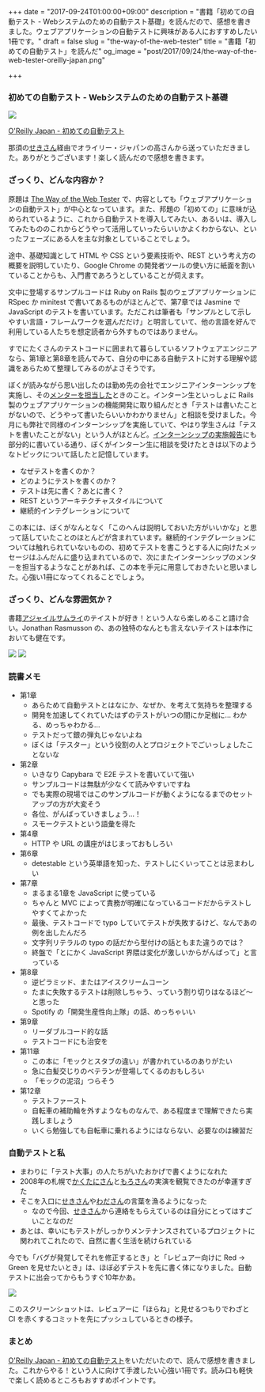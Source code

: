 +++
date = "2017-09-24T01:00:00+09:00"
description = "書籍「初めての自動テスト - Webシステムのための自動テスト基礎」を読んだので、感想を書きました。ウェブアプリケーションの自動テストに興味がある人におすすめしたい1冊です。"
draft = false
slug = "the-way-of-the-web-tester"
title = "書籍「初めての自動テスト」を読んだ"
og_image = "post/2017/09/24/the-way-of-the-web-tester-oreilly-japan.png"

+++

### 初めての自動テスト - Webシステムのための自動テスト基礎

<img src="/post/2017/09/24/the-way-of-the-web-tester-oreilly-japan.png" />

<a href="https://www.oreilly.co.jp/books/9784873118161/">O'Reilly Japan - 初めての自動テスト</a>

那須の<a href="https://twitter.com/m_seki">せきさん</a>経由でオライリー・ジャパンの高さんから送っていただきました。ありがとうございます！楽しく読んだので感想を書きます。

### ざっくり、どんな内容か？

原題は <a href="https://pragprog.com/book/jrtest/the-way-of-the-web-tester">The Way of the Web Tester</a> で、内容としても「ウェブアプリケーションの自動テスト」が中心となっています。また、邦題の「初めての」に意味が込められているように、これから自動テストを導入してみたい、あるいは、導入してみたもののこれからどうやって活用していったらいいかよくわからない、といったフェーズにある人を主な対象としていることでしょう。

途中、基礎知識として HTML や CSS という要素技術や、REST という考え方の概要を説明していたり、Google Chrome の開発者ツールの使い方に紙面を割いていることからも、入門書であろうとしていることが伺えます。

文中に登場するサンプルコードは Ruby on Rails 製のウェブアプリケーションに RSpec か minitest で書いてあるものがほとんどで、第7章では Jasmine で JavaScript のテストを書いています。ただこれは筆者も「サンプルとして示しやすい言語・フレームワークを選んだだけ」と明言していて、他の言語を好んで利用している人たちを想定読者から外すものではありません。

すでにたくさんのテストコードに囲まれて暮らしているソフトウェアエンジニアなら、第1章と第8章を読んでみて、自分の中にある自動テストに対する理解や認識をあらためて整理してみるのがよさそうです。

ぼくが読みながら思い出したのは勤め先の会社でエンジニアインターンシップを実施し、その<a href="https://tech.pepabo.com/2016/03/18/intership-for-engineers/">メンターを担当した</a>ときのこと。インターン生といっしょに Rails 製のウェブアプリケーションの機能開発に取り組んだとき「テストは書いたことがないので、どうやって書いたらいいかわかりません」と相談を受けました。今月にも弊社で同様のインターンシップを実施していて、やはり学生さんは「テストを書いたことがない」という人がほとんど。<a href="https://tech.pepabo.com/2016/03/18/intership-for-engineers/">インターンシップの実施報告</a>にも部分的に書いている通り、ぼくがインターン生に相談を受けたときは以下のようなトピックについて話したと記憶しています。

- なぜテストを書くのか？
- どのようにテストを書くのか？
- テストは先に書く？あとに書く？
- REST というアーキテクチャスタイルについて
- 継続的インテグレーションについて

この本には、ぼくがなんとなく「このへんは説明しておいた方がいいかな」と思って話していたことのほとんどが含まれています。継続的インテグレーションについては触れられていないものの、初めてテストを書こうとする人に向けたメッセージはふんだんに盛り込まれているので、次にまたインターンシップのメンターを担当するようなことがあれば、この本を手元に用意しておきたいと思いました。心強い1冊になってくれることでしょう。

### ざっくり、どんな雰囲気か？

書籍<a href="http://shop.ohmsha.co.jp/shopdetail/000000001901/">アジャイルサムライ</a>のテイストが好き！という人なら楽しめること請け合い。Jonathan Rasmusson の、あの独特のなんとも言えないテイストは本作においても健在です。

<img src="/post/2017/09/24/the-way-of-the-web-tester-photo-1.jpg" />

<img src="/post/2017/09/24/the-way-of-the-web-tester-photo-2.jpg" />

### 読書メモ

- 第1章
  - あらためて自動テストとはなにか、なぜか、を考えて気持ちを整理する
  - 開発を加速してくれていたはずのテストがいつの間にか足枷に… わかる、めっちゃわかる…
  - テストだって銀の弾丸じゃないよね
  - ぼくは「テスター」という役割の人とプロジェクトでごいっしょしたことないな
- 第2章
  - いきなり Capybara で E2E テストを書いていて強い
  - サンプルコードは無駄が少なくて読みやすいですね
  - でも実際の現場ではこのサンプルコードが動くようになるまでのセットアップの方が大変そう
  - 各位、がんばっていきましょう…！
  - スモークテストという語彙を得た
- 第4章
  - HTTP や URL の講座がはじまっておもしろい
- 第6章
  - detestable という英単語を知った、テストしにくいってことは忌まわしい
- 第7章
  - まるまる1章を JavaScript に使っている
  - ちゃんと MVC によって責務が明確になっているコードだからテストしやすくてよかった
  - 最後、テストコードで typo していてテストが失敗するけど、なんであの例を出したんだろ
  - 文字列リテラルの typo の話だから型付けの話ともまた違うのでは？
  - 終盤で「とにかく JavaScript 界隈は変化が激しいからがんばって」と言っている
- 第8章
  - 逆ピラミッド、またはアイスクリームコーン
  - たまに失敗するテストは削除しちゃう、っていう割り切りはなるほど〜と思った
  - Spotify の「開発生産性向上隊」の話、めっちゃいい
- 第9章
  - リーダブルコード的な話
  - テストコードにも治安を
- 第11章
  - この本に「モックとスタブの違い」が書かれているのありがたい
  - 急に白髪交じりのベテランが登場してくるのおもしろい
  - 「モックの泥沼」つらそう
- 第12章
  - テストファースト
  - 自転車の補助輪を外すようなものなんで、ある程度まで理解できたら実践しましょう
  - いくら勉強しても自転車に乗れるようにはならない、必要なのは練習だ

### 自動テストと私

- まわりに「テスト大事」の人たちがいたおかげで書くようになれた
- 2008年の札幌で<a href="https://twitter.com/kakutani">かくたにさん</a>と<a href="https://twitter.com/moro">もろさん</a>の実演を観覧できたのが幸運すぎた
- そこを入口に<a href="https://twitter.com/m_seki">せきさん</a>や<a href="https://twitter.com/t_wada">わださん</a>の言葉を漁るようになった
  - なので今回、<a href="https://twitter.com/m_seki">せきさん</a>から連絡をもらえているのは自分にとってはすごいことなのだ
- あとは、幸いにもテストがしっかりメンテナンスされているプロジェクトに関われてこれたので、自然に書く生活を続けられている

今でも「バグが発覚してそれを修正するとき」と「レビュアー向けに Red → Green を見せたいとき」は、ほぼ必ずテストを先に書く体になりました。自動テストに出会ってからもうすぐ10年かあ。

<img src="/post/2017/09/24/the-way-of-the-web-tester-and-me.png" />

このスクリーンショットは、レビュアーに「ほらね」と見せるつもりでわざと CI を赤くするコミットを先にプッシュしているときの様子。

### まとめ

<a href="https://www.oreilly.co.jp/books/9784873118161/">O'Reilly Japan - 初めての自動テスト</a>をいただいたので、読んで感想を書きました。これからやる！という人に向けて手渡したい心強い1冊です。読み口も軽快で楽しく読めるところもおすすめポイントです。
